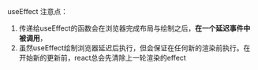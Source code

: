 useEffect 注意点：

 1.  传递给useEffect的函数会在浏览器完成布局与绘制之后，**在一个延迟事件中被调用**，
 2. 虽然useEffect绘制浏览器延迟后执行，但会保证在任何新的渲染前执行。在开始新的更新前，react总会先清除上一轮渲染的effect



<!--stackedit_data:
eyJoaXN0b3J5IjpbLTQzMTU1Nzc0OSwtNzg5ODc1ODQ3XX0=
-->